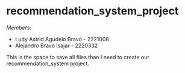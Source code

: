 # recommendation_system_project
*Members:* 
- Ludy Astrid Agudelo Bravo - 2221008
- Alejandro Bravo Isajar - 2220332
  
This is the space to save all files than I need to create our recommendation_system project.
